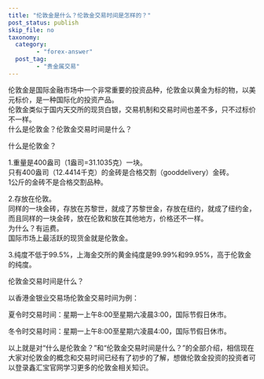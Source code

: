 ```yaml
---
title: "伦敦金是什么？伦敦金交易时间是怎样的？"
post_status: publish
skip_file: no
taxonomy:
  category:
        - "forex-answer"
  post_tag:
        - "贵金属交易"
---
```


伦敦金是国际金融市场中一个非常重要的投资品种，伦敦金以黄金为标的物，以美元标价，是一种国际化的投资产品。  
伦敦金类似于国内天交所的现货白银，交易机制和交易时间也差不多，只不过标价不一样。  
什么是伦敦金？伦敦金交易时间是什么？

什么是伦敦金？

1.重量是400盎司（1盎司=31.1035克）一块。  
只有400盎司（12.4414千克）的金砖是合格交割（gooddelivery）金砖。  
1公斤的金砖不是合格交割品种。

2.存放在伦敦。  
同样的一块金砖，存放在苏黎世，就成了苏黎世金，存放在纽约，就成了纽约金，而且同样的一块金砖，放在伦敦和放在其他地方，价格还不一样。  
为什么？有运费。  
国际市场上最活跃的现货金就是伦敦金。

3.纯度不低于99.5%，上海金交所的黄金纯度是99.99%和99.95%，高于伦敦金的纯度。

伦敦金交易时间是什么？

以香港金银业交易场伦敦金交易时间为例：

夏令时交易时间：星期一上午8:00至星期六凌晨3:00，国际节假日休市。

冬令时交易时间：星期一上午8:00至星期六凌晨4:00，国际节假日休市。

以上就是对“什么是伦敦金？”和“伦敦金交易时间是什么？”的全部介绍，相信现在大家对伦敦金的概念和交易时间已经有了初步的了解，想做伦敦金投资的投资者可以登录鑫汇宝官网学习更多的伦敦金相关知识。

